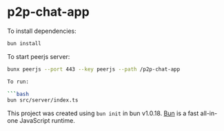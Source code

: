 # p2p-chat-app

To install dependencies:

```bash
bun install
```
To start peerjs server:

```bash
bunx peerjs --port 443 --key peerjs --path /p2p-chat-app

To run:

```bash
bun src/server/index.ts
```

This project was created using `bun init` in bun v1.0.18. [Bun](https://bun.sh) is a fast all-in-one JavaScript runtime.
